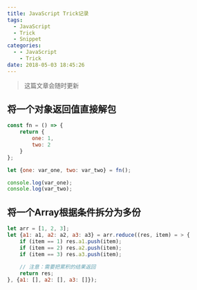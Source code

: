 ```yaml
---
title: JavaScript Trick记录
tags:
  - JavaScript
  - Trick
  - Snippet
categories:
  - - JavaScript
    - Trick
date: 2018-05-03 18:45:26
---
```





> 这篇文章会随时更新

## 将一个对象返回值直接解包

```javascript
const fn = () => {
    return {
        one: 1,
        two: 2
    }
};

let {one: var_one, two: var_two} = fn();

console.log(var_one);
console.log(var_two);
```



## 将一个Array根据条件拆分为多份

```javascript
let arr = [1, 2, 3];
let {a1: a1, a2: a2, a3: a3} = arr.reduce((res, item) = > {
	if (item == 1) res.a1.push(item);
	if (item == 2) res.a2.push(item);
	if (item == 3) res.a3.push(item);
	
	// 注意：需要把累积的结果返回
	return res;
}, {a1: [], a2: [], a3: []});
```

